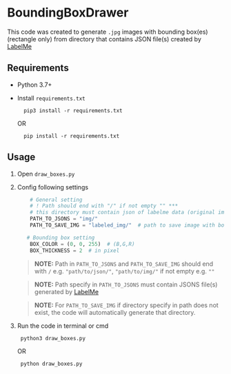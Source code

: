 # BoundingBoxDrawer

This code was created to generate `.jpg` images with bounding box(es) (rectangle only) from directory that contains JSON file(s) created by [LabelMe](https://github.com/LabelMe/labelme)

## Requirements
- Python 3.7+
- Install `requirements.txt`

        pip3 install -r requirements.txt

    OR

        pip install -r requirements.txt

## Usage

1. Open `draw_boxes.py`
2. Config following settings
    
    ```python
        # General setting 
        # ! Path should end with "/" if not empty "" ***
        # this directory must contain json of labelme data (original image is optional)
        PATH_TO_JSONS = "img/"
        PATH_TO_SAVE_IMG = "labeled_img/"  # path to save image with bounding box

       # Bounding box setting 
        BOX_COLOR = (0, 0, 255)  # (B,G,R)
        BOX_THICKNESS = 2  # in pixel
    ```
    > **NOTE:** Path in `PATH_TO_JSONS` and `PATH_TO_SAVE_IMG` should end with `/` e.g. `"path/to/json/"`, `"path/to/img/"` if not empty e.g. `""`   

    > **NOTE:** Path specify in `PATH_TO_JSONS` must contain JSONS file(s) generated by [LabelMe](https://github.com/LabelMe/labelme)

    > **NOTE:** For `PATH_TO_SAVE_IMG` if directory specify in path does not exist, the code will automatically generate that directory.

3. Run the code in terminal or cmd

        python3 draw_boxes.py
    
    OR

        python draw_boxes.py